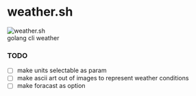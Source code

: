 # weather.sh
![weather.sh](https://imgur.com/YX8t86r.png)\
golang cli weather

### TODO
- [ ] make units selectable as param
- [ ] make ascii art out of images to represent weather conditions
- [ ] make foracast as option
